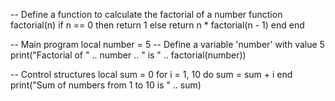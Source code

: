 -- Define a function to calculate the factorial of a number
function factorial(n)
    if n == 0 then
        return 1
    else
        return n * factorial(n - 1)
    end
end

-- Main program
local number = 5  -- Define a variable 'number' with value 5
print("Factorial of " .. number .. " is " .. factorial(number))

-- Control structures
local sum = 0
for i = 1, 10 do
    sum = sum + i
end
print("Sum of numbers from 1 to 10 is " .. sum)
